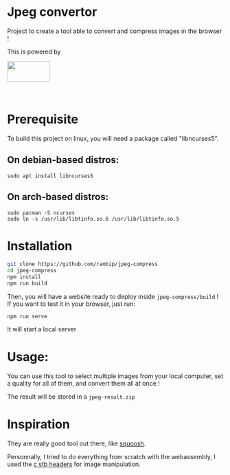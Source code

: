 Jpeg convertor
=============

Project to create a tool able to convert and compress images in the browser !

This is powered by <a style="background-image: https://webassembly.org/css/webassembly.svg; width:100; heigt:50" href="https://webassembly.org"></a>

<a href="https://webassembly.org" target="_blank"><img src="http://webassembly.org/css/webassembly.svg" height="48" width="100" ></a> 

<br>

# Prerequisite

To build this project on linux, you will need a package called "libncurses5".

## On debian-based distros:

```
sudo apt install libncurses5
```

## On arch-based distros:

```
sudo pacman -S ncurses
sudo ln -s /usr/lib/libtinfo.so.6 /usr/lib/libtinfo.so.5
```


# Installation

```bash
git clone https://github.com/rambip/jpeg-compress
cd jpeg-compress
npm install
npm run build
```

Then, you will have a website ready to deploy inside `jpeg-compress/build` !
If you want to test it in your browser, just run:

```
npm run serve
```
It will start a local server


# Usage:

You can use this tool to select multiple images from your local computer, set a quality for all of them,
and convert them all at once !

The result will be stored in a `jpeg-result.zip`


# Inspiration

They are really good tool out there, like [squoosh](https://squoosh.app/).

Personnally, I tried to do everything from scratch with the webassembly, I used the [c stb headers](https://github.com/nothings/stb) for image manipulation.

